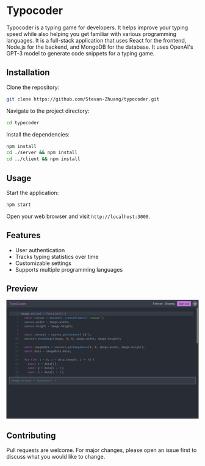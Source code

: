 # Typocoder

Typocoder is a typing game for developers. It helps improve your typing speed while also helping you get familiar with various programming languages. It is a full-stack application that uses React for the frontend, Node.js for the backend, and MongoDB for the database. It uses OpenAI's GPT-3 model to generate code snippets for a typing game.

## Installation

Clone the repository:

```bash
git clone https://github.com/Stevan-Zhuang/typocoder.git
```

Navigate to the project directory:

```bash
cd typocoder
```

Install the dependencies:

```bash
npm install
cd ./server && npm install
cd ../client && npm install
```

## Usage

Start the application:

```bash
npm start
```

Open your web browser and visit `http://localhost:3000`.

## Features

- User authentication
- Tracks typing statistics over time
- Customizable settings
- Supports multiple programming languages

## Preview

![Screenshot](./images/screenshot.png)

## Contributing

Pull requests are welcome. For major changes, please open an issue first to discuss what you would like to change.

